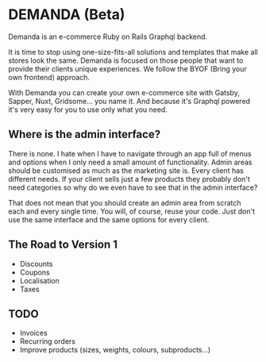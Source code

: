 # DEMANDA (Beta)

Demanda is an e-commerce Ruby on Rails Graphql backend.

It is time to stop using one-size-fits-all solutions and templates that make all stores look the same. Demanda is focused on those people that want to provide their clients unique experiences. We follow the BYOF (Bring your own frontend) approach.

With Demanda you can create your own e-commerce site with Gatsby, Sapper, Nuxt, Gridsome... you name it. And because it's Graphql powered it's very easy for you to use only what you need.

## Where is the admin interface?

There is none. I hate when I have to navigate through an app full of menus and options when I only need a small amount of functionality. Admin areas should be customised as much as the marketing site is. Every client has different needs. If your client sells just a few products they probably don't need categories so why do we even have to see that in the admin interface?

That does not mean that you should create an admin area from scratch each and every single time. You will, of course, reuse your code. Just don't use the same interface and the same options for every client.

## The Road to Version 1

- Discounts
- Coupons
- Localisation
- Taxes

## TODO

- Invoices
- Recurring orders
- Improve products (sizes, weights, colours, subproducts...)
